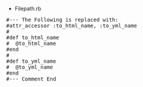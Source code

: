 * Filepath.rb
<pre>
#--- The Following is replaced with:
#attr_accessor :to_html_name, :to_yml_name
#
#def to_html_name
#  @to_html_name
#end
#
#def to_yml_name
#  @to_yml_name
#end
#--- Comment End
</pre>
